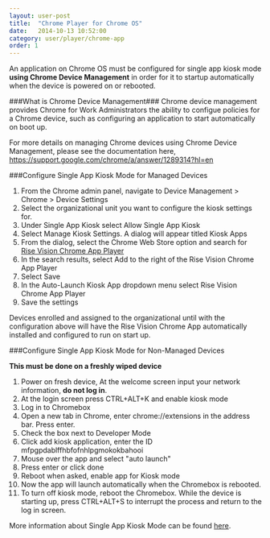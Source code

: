 ```yaml
---
layout: user-post
title:  "Chrome Player for Chrome OS"
date:   2014-10-13 10:52:00
category: user/player/chrome-app
order: 1
---
```


An application on Chrome OS must be configured for single app kiosk mode **using Chrome Device Management** in order for it to startup automatically when the device is powered on or rebooted.

###What is Chrome Device Management###
Chrome device management provides Chrome for Work Administrators the ability to configue policies for a Chrome device, such as configuring an application to start automatically on boot up.

For more details on managing Chrome devices using Chrome Device Management, please see the documentation here, https://support.google.com/chrome/a/answer/1289314?hl=en

###Configure Single App Kiosk Mode for Managed Devices 

1. From the Chrome admin panel, navigate to Device Management > Chrome > Device Settings
2. Select the organizational unit you want to configure the kiosk settings for.
3. Under Single App Kiosk select Allow Single App Kiosk
4. Select Manage Kiosk Settings. A dialog will appear titled Kiosk Apps
5. From the dialog, select the Chrome Web Store option and search for [Rise Vision Chrome App Player](https://chrome.google.com/webstore/detail/rise-vision-chrome-app-pl/mfpgpdablffhbfofnhlpgmokokbahooi)
6. In the search results, select Add to the right of the Rise Vision Chrome App Player
7. Select Save
8. In the Auto-Launch Kiosk App dropdown menu select Rise Vision Chrome App Player
9. Save the settings

Devices enrolled and assigned to the organizational until with the configuration above will have the Rise Vision Chrome App automatically installed and configured to run on start up.

###Configure Single App Kiosk Mode for Non-Managed Devices

**This must be done on a freshly wiped device**

1. Power on fresh device, At the welcome screen input your network information, **do not log in**.
2. At the login screen press CTRL+ALT+K and enable kiosk mode 
3. Log in to Chromebox
4. Open a new tab in Chrome, enter chrome://extensions in the address bar. Press enter.
5. Check the box next to Developer Mode
6. Click add kiosk application, enter the ID mfpgpdablffhbfofnhlpgmokokbahooi
7. Mouse over the app and select "auto launch"
8. Press enter or click done
9. Reboot when asked, enable app for Kiosk mode
10. Now the app will launch automatically when the Chromebox is rebooted.
11. To turn off kiosk mode, reboot the Chromebox. While the device is starting up, press CTRL+ALT+S to interrupt the process and return to the log in screen.


More information about Single App Kiosk Mode can be found [here](https://support.google.com/chromebook/answer/3134673?hl=en).


